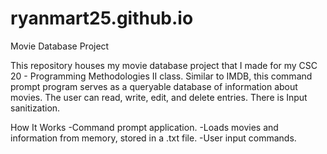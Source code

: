 # ryanmart25.github.io
Movie Database Project

This repository houses my movie database project that I made for my CSC 20 - Programming Methodologies II class. 
Similar to IMDB, this command prompt program serves as a queryable database of information about movies. 
The user can read, write, edit, and delete entries. 
There is Input sanitization. 


How It Works
-Command prompt application. 
-Loads movies and information from memory, stored in a .txt file. 
-User input commands. 
